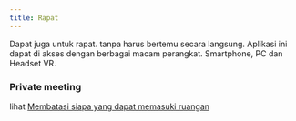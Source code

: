 ```yaml
---
title: Rapat
---
```


Dapat juga untuk rapat. tanpa harus bertemu secara langsung. Aplikasi ini dapat di akses dengan berbagai macam perangkat. Smartphone, PC dan Headset VR.

### Private meeting

lihat [Membatasi siapa yang dapat memasuki ruangan](/docs/support/rooms#membatasi-siapa-yang-dapat-memasuki-ruangan)